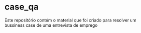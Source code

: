 # case_qa
Este repositório contém o material que foi criado para resolver um bussiness case de uma entrevista de emprego
